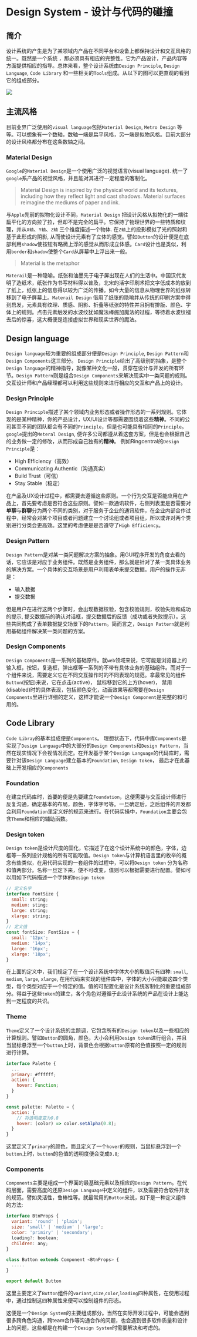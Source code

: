 # Design System - 设计与代码的碰撞
## 简介
设计系统的产生是为了某领域内产品在不同平台和设备上都保持设计和交互风格的统一。既然是一个系统 ，那必须具有相应的完整性。它为产品设计，产品内容等方面提供相应的指导。总体来看，整个设计系统由`Design Principle`, `Design Language`, `Code Library` 和一些相关的`Tools`组成。从以下的图可以更直观的看到它的组成部分。

<img src='./images/design_system.jpg'>

## 主流风格
目前业界广泛使用的`visual language`包括`Material Design`, `Metro Design` 等等。可以想象有一个数轴，数轴一端是扁平风格，另一端是拟物风格。目前大部分的设计风格都分布在这条数轴之间。

### Material Design
`Google`的`Material Design`是一个使用广泛的视觉语言(visual language). 统一了`google`系产品的视觉风格，并且能对其进行一定程度的客制化。
> Material Design is inspired by the physical world and its textures, including how they reflect light and cast shadows. Material surfaces reimagine the mediums of paper and ink.

与`Apple`先前的拟物化设计不同，`Material Design` 把设计风格从拟物化的一端往扁平化的方向拉了拉，但却不是完全的扁平。它保持了物理世界的一些特质和纹理，并从`X轴`、`Y轴`、`Z轴` 三个维度描述一个物体. 在`Z轴`上的投影模拟了光的照射和基于此形成的阴影, 从而使设计元素有了立体的感觉。譬如`Button`的设计便是在底部利用`shadow`使按钮有略微上浮的感觉从而形成立体感。`Card`设计也是类似，利用`border`和`shadow`使整个`Card`从屏幕中上浮出来一般。

> Material is the metaphor

`Materail`是一种隐喻。纸张和油墨先于电子屏出现在人们的生活中。中国汉代发明了造纸术，纸张作为书写材料得以普及，北宋的活字印刷术把文字低成本的放到了纸上，纸张上的信息得以较为广泛的传播。如今大量的信息从物理世界的纸张转移到了电子屏幕上。`Materail Design` 借用了纸张的隐喻并从传统的印刷方案中得到启发，元素具有纹理、质感、阴影、折叠等纸张的特性并且拥有排版、颜色、字体上的规则。点击元素触发的水波纹犹如魔法棒施加魔法的过程，等待着水波纹褪去后的惊喜，这大概便是连接虚拟世界和现实世界的魔法。

## Design language
`Design language`较为重要的组成部分便是`Design Principle`, `Design Pattern`和`Design Components`这三部分。 `Design Principle`给出了高级别的抽象，是整个`Design language`的精神指导，就像某种文化一般，贯穿在设计与开发的所有环节。`Design Pattern`则是组合`Design Components`来解决现实中一类问题的规则。交互设计师和产品经理都可以利用这些规则来进行相应的交互和产品上的设计。
### Design Principle
`Design Principle`描述了某个领域内业务形态或者操作形态的一系列规则。它体现的是某种精神，你的产品设计，UX/UI设计等都需要围绕着这些**精神**。不同的公司甚至不同的团队都会有不同的`Principle`，但是也可能具有相同的`Principle`。`google`提出的`Meteral Design`, 便许多公司都遵从着这套方案，但是也会根据自己的业务做一定的修改，从而形成自己独有的**精神**。 例如Ringcentral的`Design Principle`是：
- High Efficiency（高效）
- Communicating Authentic（沟通真实）
- Build Trust（可信）
- Stay Stable（稳定）

在产品及UX设计过程中，都需要去遵循这些原则。一个行为交互是否能应用在产品上，首先要考虑是否符合这些原则。譬如一款通讯软件，右侧列表里是否需要对**单聊**与**群聊**分为两个不同的类别，对于服务于企业的通讯软件，在企业内部合作过程中，经常会对某个项目或者问题建立一个讨论组或者项目组，所以或许对两个类别进行分类会更高效。这里的考虑便是是否遵守了`High Efficiency`。

### Design Pattern
`Design Pattern`是对某一类问题解决方案的抽象。用GUI程序开发的角度去看的话，它应该是对应于业务组件。既然是业务组件，那么就是针对了某一类具体业务的解决方案。一个具体的交互场景是用户利用表单来提交数据。用户的操作无非是：
- 输入数据
- 提交数据

但是用户在进行这两个步骤时，会出现数据校验，包含校验规则，校验失败和成功的提示, 提交数据前的确认对话框，提交数据后的反馈（成功或者失败提示）。这些共同构成了表单数据提交场景下的`Pattern`。简而言之，`Design Pattern`就是利用基础组件解决某一类问题的方案。

### Design Components
`Design Components`是一系列的基础原件。就`web`领域来说，它可能是浏览器上的输入框，按钮，复选框，弹出框等一系列的不带有具体业务的基础组件。而对于一个组件来说，需要定义它在不同交互操作时的不同表现的规范。拿最常见的组件`Button`(按钮)来说，它在点击(active)， 鼠标移到它的上方(hover)， 禁用(disabled)时的具体表现，包括颜色变化，动画效果等都需要在`Design Components`里进行详细的定义，这样才能说一个`Design Component`是完整的和可用的。

## Code Library
`Code Libray`的基本组成便是`Components`。 理想状态下，代码中库`Components`是实现了`Design Language`中的大部分的`Design Components`和`Design Pattern`，当然在现实情况下会视情况而定。在开发基于某个`Design Language`的代码库时，需要针对该`Design Language`建立基本的`Foundation`, `Design token`， 最后才在此基础上开发相应的`Components`

### Foundation
在建立代码库时，首要的便是先要建立`Foundation`，这便需要与交互设计师进行反复沟通，确定基本的布局，颜色，字体字号等。一旦确定后，之后组件的开发都会利用`Foundation`里定义好的规范来进行。在代码实操中，`Foundation`主要会包含`Theme`和相应的辅助函数。

### Design token
`Design token`是设计尺度的固化，它描述了在这个设计系统中的颜色，字体，边框等一系列设计规格的所有可能取值。`Design token`与计算机语言里的枚举的概念有些类似，在用代码实现的一套组件的过程中，可以将`Design token` 分为名称和值两部分。名称一旦定下来，便不可改变，值则可以根据需要进行配置。譬如可以用如下代码描述一个字体的`Design token`
```js
// 定义名字
interface FontSize {
  small: string;
  medium: sting;
  large: string;
  xlarge: string;
}
// 定义值
const fontSize: FontSize = {
  small: '12px';
  medium: '14px';
  large: '16px';
  xlarge: '18px';
}
```
在上面的定义中，我们规定了在一个设计系统中字体大小的取值只有四种: `small`, `medium`, `large`, `xlarge`, 在用代码来实现的组件库中，字体的大小只能取这四个类型，每个类型对应于一个特定的值。值的可配置化是设计系统客制化的重要组成部分。得益于这些`token`的建立，各个角色对遵循于此设计系统的产品在设计上能达到一定程度的共识。

### Theme
`Theme`定义了一个设计系统的主题调，它包含所有的`Design token`以及一些相应的计算规则。譬如`Button`的圆角，颜色，大小会利用`Design token`进行组合，并且当鼠标悬浮至一个`button`上时，背景色会根据`button`原有的色值按照一定的规则进行计算。
```js
interface Palette {
  ...
  primary: #ffffff;
  action: {
    hover: Function;
  }
}

const palette: Palette = {
  action: {
    // 将透明度变为0.8
    hover: (color) => color.setAlpha(0.8);
  }
}
```
这里定义了`primary`的颜色，而且定义了一个`hover`的规则，当鼠标悬浮到一个`button`上时，`button`的色值的透明度便会变成`0.8`;

### Components
`Components`主要是组成一个界面的最基础元素以及相应的`Design Pattern`。在代码层面，需要高度的还原`Design Language`中定义的组件，以及需要符合软件开发的规范。譬如灵活性，鲁棒性等。就最常用的`Button`来说，如下是一种定义组件的方法:
```js
interface BtnProps {
  variant: 'round' | 'plain';
  size: 'small' | 'medium' | 'large';
  color: 'primiry' | 'secondary';
  loading?: boolean;
  children: any;
}

class Button extends Component <BtnProps> {
  .....
}

export default Button
```
这里主要定义了`Button`组件的`variant`,`size`,`color`,`loading`四种属性，在使用过程中，通过控制这四种属性来便可以控制组件的形态。

这便是一个`Design System`的主要组成部分。当然在实际开发过程中，可能会遇到很多跨角色沟通，跨team合作等沟通合作的问题，也会遇到很多软件质量和设计上的问题，这些都是在构建一个`Design System`时需要解决和考虑的。
